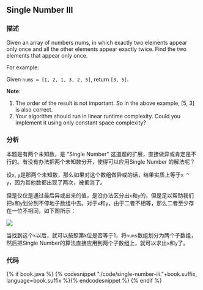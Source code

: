 ## Single Number III


### 描述

Given an array of numbers nums, in which exactly two elements appear only once and all the other elements appear exactly twice. Find the two elements that appear only once.

For example:

Given `nums = [1, 2, 1, 3, 2, 5]`, return `[3, 5]`.

**Note**:

1. The order of the result is not important. So in the above example, [5, 3] is also correct.
2. Your algorithm should run in linear runtime complexity. Could you implement it using only constant space complexity?


### 分析

本题是有两个未知数，是 "Single Number" 这道题的扩展，直接做异或肯定是不行的。有没有办法把两个未知数分开，使得可以应用Single Number 的解法呢？

设`x`, `y`是那两个未知数，那么如果对这个数组做异或的话，结果实质上等于`x ^ y`，因为其他数都出现了两次，被抵消了。

但是仅仅是通过最后异或出来的值，是没办法区分出`x`和`y`的，但是足以帮助我们把`x`和`y`划分到不停地子数组中去。对于`x`和`y`，由于二者不相等，那么二者至少存在一位不相同，如下图所示：

![](../images/single-number-iii.png)

当找到这个`k`以后，就可以按照第`k`位是否等于1，将`nums`数组划分为两个子数组，然后把Single Number的算法直接应用到两个子数组上，就可以求出`x`和`y`了。


### 代码

{% if book.java %}
{% codesnippet "./code/single-number-iii."+book.suffix, language=book.suffix %}{% endcodesnippet %}
{% endif %}